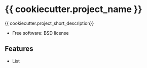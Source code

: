 
# {{ cookiecutter.project_name }}


{{ cookiecutter.project_short_description}}


* Free software: BSD license

## Features

* List
